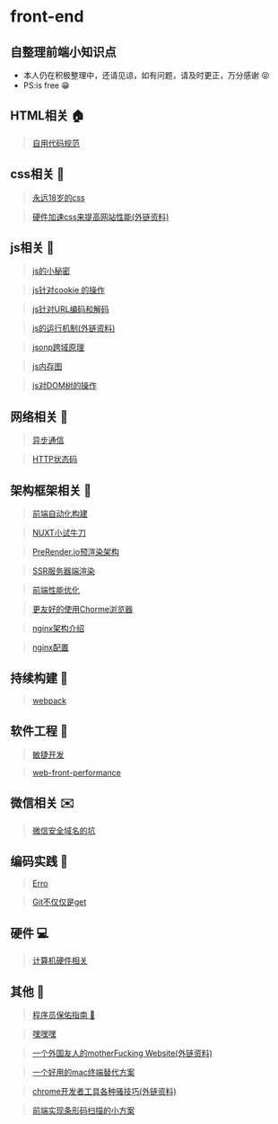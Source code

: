 # front-end
## 自整理前端小知识点
* 本人仍在积极整理中，还请见谅，如有问题，请及时更正，万分感谢 :stuck_out_tongue_closed_eyes:
* PS:is free :grin: 

## HTML相关 :house:
> [自用代码规范](./profiles/自用代码规范.md)

## css相关 :european_castle:
> [永远18岁的css](./profiles/永远18岁的css.md)

> [硬件加速css来提高网站性能(外链资料)](http://blog.teamtreehouse.com/increase-your-sites-performance-with-hardware-accelerated-css)

## js相关 :speak_no_evil:
> [js的小秘密](./profiles/js的小秘密.md)

> [js针对cookie 的操作](./profiles/js针对cookie的操作.md)

> [js针对URL编码和解码](./profiles/js针对URL编码和解码.md)

> [js的运行机制(外链资料)](http://www.ruanyifeng.com/blog/2014/10/event-loop.html)

> [jsonp跨域原理](./profiles/jsonp跨域原理.md)

> [js内存图](./profiles/js内存图.md)

> [js对DOM树的操作](./profiles/js对DOM树的操作)

## 网络相关 :postbox:
> [异步通信](./profiles/异步通信.md)

> [HTTP状态码](./profiles/HTTP状态码.md)

## 架构框架相关 :construction:
> [前端自动化构建](./profiles/前端自动化构建.md)

> [NUXT小试牛刀](./profiles/NUXT小试牛刀.md)

> [PreRender.io预渲染架构](./profiles/PreRender.io预渲染架构.md)

> [SSR服务器端渲染](./profiles/SSR服务器端渲染.md)

> [前端性能优化](./profiles/前端性能优化.md)

> [更友好的使用Chorme浏览器](./profiles/chorme浏览器.md)

> [nginx架构介绍](./profiles/nginx基础.md)

> [nginx配置](./profiles/nginx配置.md)

## 持续构建 :articulated_lorry:
> [webpack](./profiles/webpack.md)

## 软件工程 :wrench:
> [敏捷开发](./profiles/敏捷开发.md)

> [web-front-performance](./profiles/web-front-performance.md)

## 微信相关 :envelope:
> [微信安全域名的坑](./profiles/微信安全域名的坑.md)

## 编码实践 :paperclip:
> [Erro](./profiles/Erro.md)

> [Git不仅仅是get](./profiles/Git不仅仅是get.md)

## 硬件 :computer:
> [计算机硬件相关](./profiles/计算机硬件相关.md)

## 其他 :hankey:
> [程序员保佑指南 :pray: ](./profiles/程序员保佑指南.md)

> [嘿嘿嘿](./profiles/嘿嘿嘿.md)

> [一个外国友人的motherFucking Website(外链资料)](http://motherfuckingwebsite.com/)

> [一个好用的mac终端替代方案](./profiles/一个好用的mac终端替代方案.md)

> [chrome开发者工具各种骚技巧(外链资料)](https://juejin.im/post/5af53823f265da0b75282b0f?utm_source=gold_browser_extension)

> [前端实现条形码扫描的小方案](./profiles/quagga.js.md)